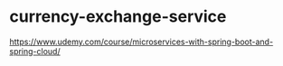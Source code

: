 # currency-exchange-service
https://www.udemy.com/course/microservices-with-spring-boot-and-spring-cloud/

